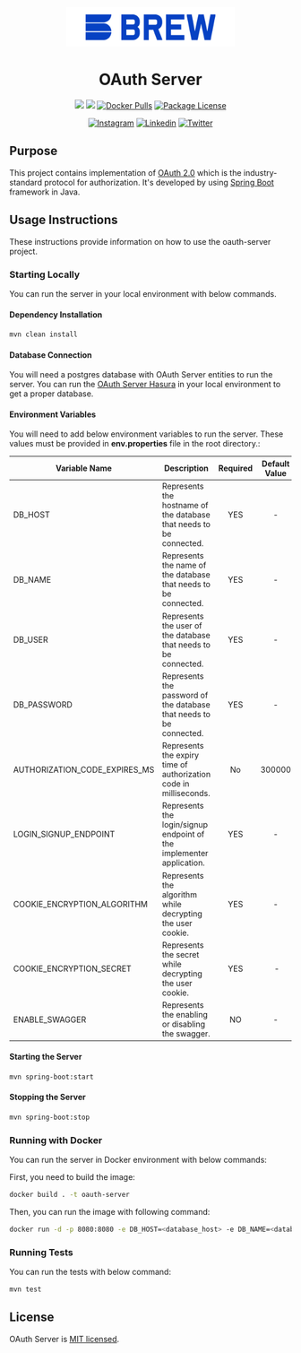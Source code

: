<p  align="center">
<a  href="http://brewww.com/"  target="_blank"><img  src="https://github.com/BrewInteractive/oauth-server/blob/main/Brew-Logo-Small.png?raw=true"  width="300"  alt="Brew Logo"  /></a>
</p>

<h1  align="center">OAuth Server</h1>

<p align="center">
<a href="https://sonarcloud.io/summary/overall?id=BrewInteractive_oauth-server" target="_blank"><img src="https://sonarcloud.io/api/project_badges/measure?project=BrewInteractive_oauth-server&metric=alert_status"/></a>
<a href="https://sonarcloud.io/summary/overall?id=BrewInteractive_oauth-server" target="_blank"><img src="https://sonarcloud.io/api/project_badges/measure?project=BrewInteractive_oauth-server&metric=coverage"/></a>
<a href="https://hub.docker.com/repository/docker/brewery/oauth-server/general" target="_blank"><img src="https://img.shields.io/docker/pulls/brewery/oauth-server" alt="Docker Pulls" /></a> 
<a href="https://github.com/BrewInteractive/oauth-server/blob/main/LICENSE?raw=true" target="_blank"><img src="https://img.shields.io/github/license/BrewInteractive/oauth-server" alt="Package License" /></a>
</p>
<p align="center">
<a href="https://www.instagram.com/brew_interactive/" target="_blank"><img src="https://img.shields.io/badge/Instagram-E4405F?style=for-the-badge&logo=instagram&logoColor=white" alt="Instagram" /></a>
<a href="https://www.linkedin.com/company/brew-interactive/" target="_blank"><img src="https://img.shields.io/badge/LinkedIn-0077B5?style=for-the-badge&logo=linkedin&logoColor=white" alt="Linkedin" /></a>
<a href="https://twitter.com/BrewInteractive" target="_blank"><img src="https://img.shields.io/badge/Twitter-1DA1F2?style=for-the-badge&logo=twitter&logoColor=white" alt="Twitter" /></a>
</p>

## Purpose

This project contains implementation of [OAuth 2.0](https://www.rfc-editor.org/rfc/rfc6749) which is the
industry-standard protocol for authorization. It's developed by
using [Spring Boot](https://spring.io/guides/gs/spring-boot/) framework in Java.

## Usage Instructions

These instructions provide information on how to use the oauth-server project.

### Starting Locally

You can run the server in your local environment with below commands.

#### Dependency Installation

```bash
mvn clean install
```

#### Database Connection

You will need a postgres database with OAuth Server entities to run the server. You can run
the [OAuth Server Hasura](https://github.com/BrewInteractive/oauth-server-hasura) in your local environment to get a
proper database.

#### Environment Variables

You will need to add below environment variables to run the server. These values must be provided in **env.properties**
file in the root directory.:

| Variable Name                 | Description                                                          | Required | Default Value |
| ----------------------------- | -------------------------------------------------------------------- | :------: | :-----------: |
| DB_HOST                       | Represents the hostname of the database that needs to be connected.  |   YES    |       -       |
| DB_NAME                       | Represents the name of the database that needs to be connected.      |   YES    |       -       |
| DB_USER                       | Represents the user of the database that needs to be connected.      |   YES    |       -       |
| DB_PASSWORD                   | Represents the password of the database that needs to be connected.  |   YES    |       -       |
| AUTHORIZATION_CODE_EXPIRES_MS | Represents the expiry time of authorization code in milliseconds.    |    No    |    300000     |
| LOGIN_SIGNUP_ENDPOINT         | Represents the login/signup endpoint of the implementer application. |   YES    |       -       |
| COOKIE_ENCRYPTION_ALGORITHM   | Represents the algorithm while decrypting the user cookie.           |   YES    |       -       |
| COOKIE_ENCRYPTION_SECRET      | Represents the secret while decrypting the user cookie.              |   YES    |       -       |
| ENABLE_SWAGGER                | Represents the enabling or disabling the swagger.                    |    NO    |       -       |

#### Starting the Server

```bash
mvn spring-boot:start
```

#### Stopping the Server

```bash
mvn spring-boot:stop
```

### Running with Docker

You can run the server in Docker environment with below commands:

First, you need to build the image:

```bash
docker build . -t oauth-server
```

Then, you can run the image with following command:

```bash
docker run -d -p 8080:8080 -e DB_HOST=<database_host> -e DB_NAME=<database_name> -e DB_USER=<database_username> -e DB_PASSWORD=<database_password> oauth-server -e LOGIN_SIGNUP_ENDPOINT=<login_signup_endpoint>
```

### Running Tests

You can run the tests with below command:

```bash
mvn test
```

## License

OAuth Server is [MIT licensed](LICENSE).
